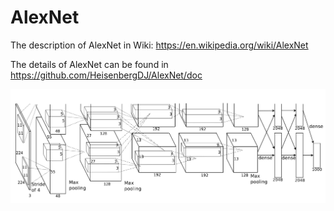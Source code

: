 # AlexNet

The description of AlexNet in Wiki: https://en.wikipedia.org/wiki/AlexNet

The details of AlexNet can be found in <https://github.com/HeisenbergDJ/AlexNet/doc>

![Net Image](/doc/net_image.png)
